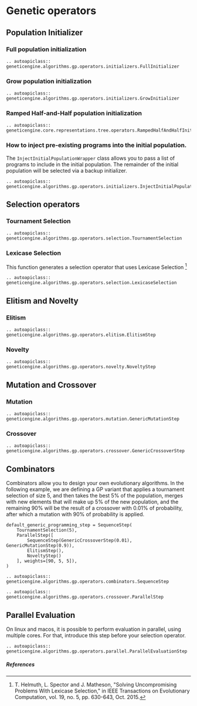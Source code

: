 # Genetic operators

## Population Initializer

### Full population initialization

```{eval-rst}
.. autoapiclass:: geneticengine.algorithms.gp.operators.initializers.FullInitializer
```

### Grow population initialization

```{eval-rst}
.. autoapiclass:: geneticengine.algorithms.gp.operators.initializers.GrowInitializer
```

### Ramped Half-and-Half population initialization

```{eval-rst}
.. autoapiclass:: geneticengine.core.representations.tree.operators.RampedHalfAndHalfInitializer
```


### How to inject pre-existing programs into the initial population.

The `InjectInitialPopulationWrapper` class allows you to pass a list of programs to include in the initial population. The remainder of the initial population will be selected via a backup initializer.

```{eval-rst}
.. autoapiclass:: geneticengine.algorithms.gp.operators.initializers.InjectInitialPopulationWrapper
```

## Selection operators

### Tournament Selection

```{eval-rst}
.. autoapiclass:: geneticengine.algorithms.gp.operators.selection.TournamentSelection
```

### Lexicase Selection

This function generates a selection operator that uses Lexicase Selection [^1]

```{eval-rst}
.. autoapiclass:: geneticengine.algorithms.gp.operators.selection.LexicaseSelection
```

## Elitism and Novelty

### Elitism

```{eval-rst}
.. autoapiclass:: geneticengine.algorithms.gp.operators.elitism.ElitismStep
```

### Novelty

```{eval-rst}
.. autoapiclass:: geneticengine.algorithms.gp.operators.novelty.NoveltyStep
```

## Mutation and Crossover

### Mutation

```{eval-rst}
.. autoapiclass:: geneticengine.algorithms.gp.operators.mutation.GenericMutationStep
```

### Crossover

```{eval-rst}
.. autoapiclass:: geneticengine.algorithms.gp.operators.crossover.GenericCrossoverStep
```

## Combinators

Combinators allow you to design your own evolutionary algorithms. In the following example, we are defining a GP variant that applies a tournament selection of size 5, and then takes the best 5% of the population, merges with new elements that will make up 5% of the new population, and the remaining 90% will be the result of a crossover with 0.01% of probability, after which a mutation with 90% of probability is applied.

```
default_generic_programming_step = SequenceStep(
    TournamentSelection(5),
    ParallelStep([
        SequenceStep(GenericCrossoverStep(0.01), GenericMutationStep(0.9)),
        ElitismStep(),
        NoveltyStep()
    ], weights=[90, 5, 5]),
)
```

```{eval-rst}
.. autoapiclass:: geneticengine.algorithms.gp.operators.combinators.SequenceStep
```

```{eval-rst}
.. autoapiclass:: geneticengine.algorithms.gp.operators.crossover.ParallelStep
```


## Parallel Evaluation

On linux and macos, it is possible to perform evaluation in parallel, using multiple cores. For that, introduce this step before your selection operator.

```{eval-rst}
.. autoapiclass:: geneticengine.algorithms.gp.operators.parallel.ParallelEvaluationStep
```

##### References


[^1]: T. Helmuth, L. Spector and J. Matheson, "Solving Uncompromising Problems With Lexicase Selection," in IEEE Transactions on Evolutionary Computation, vol. 19, no. 5, pp. 630-643, Oct. 2015.
